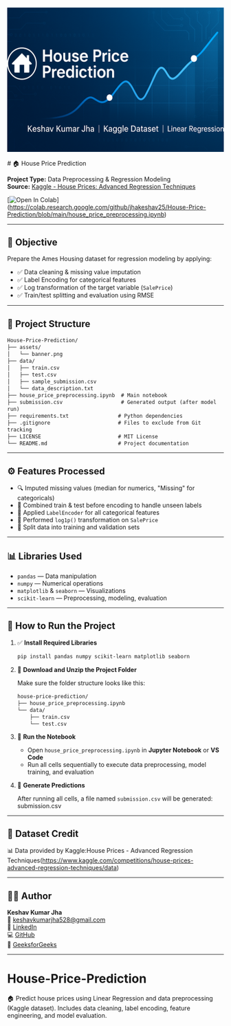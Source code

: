 <p align="center">
  <img src="assets/banner.png" alt="House Price Prediction Banner" />
</p>
# 🏠 House Price Prediction

**Project Type:** Data Preprocessing & Regression Modeling  
**Source:** [Kaggle - House Prices: Advanced Regression Techniques](https://www.kaggle.com/competitions/house-prices-advanced-regression-techniques/data)

[![Open In Colab](https://colab.research.google.com/assets/colab-badge.svg)]
(https://colab.research.google.com/github/jhakeshav25/House-Price-Prediction/blob/main/house_price_preprocessing.ipynb)

---

## 🎯 Objective

Prepare the Ames Housing dataset for regression modeling by applying:
- ✅ Data cleaning & missing value imputation  
- ✅ Label Encoding for categorical features  
- ✅ Log transformation of the target variable (`SalePrice`)  
- ✅ Train/test splitting and evaluation using RMSE  

---

## 📁 Project Structure
```
House-Price-Prediction/
├── assets/
│   └── banner.png
├── data/
│   ├── train.csv
│   ├── test.csv
│   ├── sample_submission.csv
│   └── data_description.txt
├── house_price_preprocessing.ipynb  # Main notebook
├── submission.csv                   # Generated output (after model run)
├── requirements.txt                # Python dependencies
├── .gitignore                      # Files to exclude from Git tracking
├── LICENSE                         # MIT License
└── README.md                       # Project documentation

```



---

## ⚙️ Features Processed

- 🔍 Imputed missing values (median for numerics, "Missing" for categoricals)
- 🔁 Combined train & test before encoding to handle unseen labels
- 🔢 Applied `LabelEncoder` for all categorical features
- 🔄 Performed `log1p()` transformation on `SalePrice`
- 🧪 Split data into training and validation sets

---

## 📊 Libraries Used

- `pandas` — Data manipulation  
- `numpy` — Numerical operations  
- `matplotlib` & `seaborn` — Visualizations  
- `scikit-learn` — Preprocessing, modeling, evaluation  

--- 

## 🚀 How to Run the Project

1. ✅ **Install Required Libraries**
   ```bash
   pip install pandas numpy scikit-learn matplotlib seaborn
   ```

2. 📂 **Download and Unzip the Project Folder**

   Make sure the folder structure looks like this:
   ```
   house-price-prediction/
   ├── house_price_preprocessing.ipynb
   └── data/
       ├── train.csv
       └── test.csv
   ```

3. 🧠 **Run the Notebook**

   - Open `house_price_preprocessing.ipynb` in **Jupyter Notebook** or **VS Code**
   - Run all cells sequentially to execute data preprocessing, model training, and evaluation

4. 📄 **Generate Predictions**

   After running all cells, a file named `submission.csv` will be generated:
   submission.csv

---

## 📎 Dataset Credit

📊 Data provided by Kaggle:House Prices - Advanced Regression Techniques(https://www.kaggle.com/competitions/house-prices-advanced-regression-techniques/data)

---

## 🙋‍♂️ Author

**Keshav Kumar Jha**  
📧 [keshavkumarjha528@gmail.com](mailto:keshavkumarjha528@gmail.com)  
🔗 [LinkedIn](https://www.linkedin.com/in/keshav-kumar-jha-aa560022a/)  
💻 [GitHub](https://github.com/jhakeshav25/)  
📘 [GeeksforGeeks](https://www.geeksforgeeks.org/user/jhakeshav25/)  

---

# House-Price-Prediction
🏠 Predict house prices using Linear Regression and data preprocessing (Kaggle dataset). Includes data cleaning, label encoding, feature engineering, and model evaluation.
